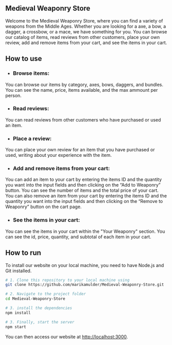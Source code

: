 ## Medieval Weaponry Store
Welcome to the Medieval Weaponry Store, where you can find a variety of weapons from the Middle Ages. Whether you are looking for a axe, a bow, a dagger, a crossbow, or a mace, we have something for you. You can browse our catalog of items, read reviews from other customers, place your own review, add and remove items from your cart, and see the items in your cart.

## How to use

- ### Browse items: 
You can browse our items by category, axes, bows, daggers, and bundles.  You can see the name, price, items available, and the max ammount per person.

- ### Read reviews: 
You can read reviews from other customers who have purchased or used an item.

- ### Place a review: 
You can place your own review for an item that you have purchased or used, writing about your experience with the item.

- ### Add and remove items from your cart: 
You can add an item to your cart by entering the items ID and the quantity you want into the input fields and then clicking on the “Add to Weaponry” button. You can see the number of items and the total price of your cart. You can also remove an item from your cart by entering the items ID and the quantity you want into the input fields and then clicking on the “Remove to Weaponry” button on the cart page.

- ### See the items in your cart: 
You can see the items in your cart within the "Your Weaponry" section. You can see the id, price, quantity, and subtotal of each item in your cart.

## How to run

To install our website on your local machine, you need to have Node.js and Git installed.

```bash
# 1. Clone this repository to your local machine using
git clone https://github.com/marikamulder/Medieval-Weaponry-Store.git

# 2. Navigate to the project folder
cd Medieval-Weaponry-Store

# 3. install the dependencies
npm install

# 3. Finally, start the server
npm start
```

You can then access our website at [http://localhost:3000](http://localhost:3000).
